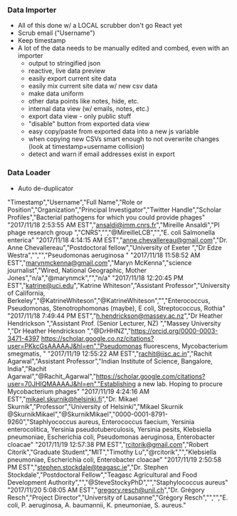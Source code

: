 

### Data Importer 

- All of this done w/ a LOCAL scrubber don't go React yet
- Scrub email ("Username")
- Keep timestamp
- A lot of the data needs to be manually edited and combed, even with an importer
  - output to stringified json
  - reactive, live data preview
  - easily export current site data
  - easily mix current site data w/ new csv data
  - make data uniform
  - other data points like notes, hide, etc.
  - internal data view (w/ emails, notes, etc.)
  - export data view - only public stuff
  - "disable" button from exported data view
  - easy copy/paste from exported data into a new js variable
  - when copying new CSVs smart enough to not overwrite changes (look at timestamp+username collision)
  - detect and warn if email addresses exist in export

### Data Loader

- Auto de-duplicator


"Timestamp","Username","Full Name","Role or Position","Organization","Principal Investigator","Twitter Handle","Scholar Profiles","Bacterial pathogens for which you could provide phages"
"2017/11/18 2:53:55 AM EST","ansaldi@imm.cnrs.fr","Mireille Ansaldi","PI phage research group ","CNRS","","@MireilleLCB","","E. coli Salmonella enterica"
"2017/11/18 4:14:15 AM EST","anne.chevallereau@gmail.com","Dr. Anne Chevallereau","Postdoctoral fellow","University of Exeter ","Dr Edze Westra","","","Pseudomonas aeruginosa "
"2017/11/18 11:58:52 AM EST","marynmckenna@gmail.com","Maryn McKenna","science journalist","Wired, National Geographic, Mother Jones","n/a","@marynmck","","n/a"
"2017/11/18 12:20:45 PM EST","katrine@uci.edu","Katrine Whiteson","Assistant Professor","University of California, Berkeley","@KatrineWhiteson","@KatrineWhiteson","","Enterococcus, Pseudomonas, Stenotrophomonas (maybe), E coli, Streptococcus, Rothia"
"2017/11/18 7:49:44 PM EST","h.hendrickson@massey.ac.nz","Dr Heather Hendrickson ","Assistant Prof. (Senior Lecturer, NZ) ","Massey University ","Dr Heather Hendrickson ","@DrHHNZ","https://orcid.org/0000-0003-3471-4397
https://scholar.google.co.nz/citations?user=PKkcGsAAAAAJ&hl=en","Pseudomonas fluorescens, Mycobacterium smegmatis, "
"2017/11/19 12:55:22 AM EST","rachit@iisc.ac.in","Rachit Agarwal","Assistant Professor","Indian Institute of Science, Bangalore, India","Rachit Agarwal","@Rachit_Agarwal","https://scholar.google.com/citations?user=70JHIQMAAAAJ&hl=en","Establishing a new lab. Hoping to procure Mycobacterium phages"
"2017/11/19 4:24:16 AM EST","mikael.skurnik@helsinki.fi","Dr. Mikael Skurnik","Professor","University of Helsinki","Mikael Skurnik @SkurnikMikael","@SkurnikMikael","0000-0001-8791-9260","Staphlyococcus aureus, Enterococcus faecium, Yersinia enterocolitica, Yersinia pseudotuberculosis, Yersinia pesits, Klebsiella pneumoniae, Escherichia coli, Pseudomonas aeruginosa, Enterobacter cloacae"
"2017/11/19 12:57:38 PM EST","rcitorik@gmail.com","Robert Citorik","Graduate Student","MIT","Timothy Lu","@rcitorik","","Klebsiella pneumoniae, Escherichia coli, Enterobacter cloacae"
"2017/11/19 2:50:58 PM EST","stephen.stockdale@teagasc.ie","Dr. Stephen Stockdale","Postdoctoral Fellow","Teagasc Agricultural and Food Development Authority","","@SteveStockyPhD","","Staphylococcus aureus"
"2017/11/20 5:08:05 AM EST","gregory.resch@unil.ch","Dr. Grégory Resch","Project Director","University of Lausanne","Grégory Resch","","","E. coli, P. aeruginosa, A. baumannii, K. pneumoniae, S. aureus."








